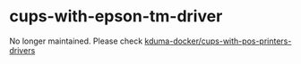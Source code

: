 # cups-with-epson-tm-driver

No longer maintained. Please check [kduma-docker/cups-with-pos-printers-drivers](https://github.com/kduma-docker/cups-with-pos-printers-drivers)
